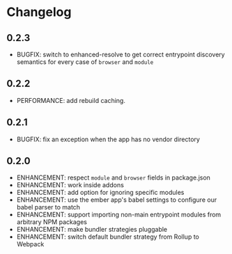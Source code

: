 # Changelog

## 0.2.3
 - BUGFIX: switch to enhanced-resolve to get correct entrypoint discovery semantics for every case of `browser` and `module`

## 0.2.2
 - PERFORMANCE: add rebuild caching. 

## 0.2.1

 - BUGFIX: fix an exception when the app has no vendor directory

## 0.2.0

 - ENHANCEMENT: respect `module` and `browser` fields in package.json
 - ENHANCEMENT: work inside addons
 - ENHANCEMENT: add option for ignoring specific modules
 - ENHANCEMENT: use the ember app's babel settings to configure our babel parser to match
 - ENHANCEMENT: support importing non-main entrypoint modules from arbitrary NPM packages
 - ENHANCEMENT: make bundler strategies pluggable
 - ENHANCEMENT: switch default bundler strategy from Rollup to Webpack
